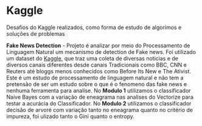 # Kaggle
Desafios do Kaggle realizados, como forma de estudo de algorimos e soluções de problemas

**Fake News Detection** -
 Projeto é analizar por meio do Processamento de Linguagem Natural um mecanismo de detection de Fake news. Foi utilizado um dataset do [Kaggle](https://www.kaggle.com/jruvika/fake-news-detection), que traz uma coleta de diversas noticias e de diversos canais diferentes desde canais Tradicionais como BBC, CNN e Reuters até bloggs menos conhecidos como Before Its New e The Ativist. Este é um estudo de processamento de linguagem natural e não tem a pretensão de ser um estudo sobre o que é o fenomeno das fake news e nenhuma ferramenta para analise. No **Modulo 1** utilizamos o classificador Naive Bayes com a variação de eneagrama nas analises do Vectorize para testar a acurácia do Classificador. No **Modulo 2** utilizamos o classificador decisão de arvoré com variação tanto no eneagrama quanto no critério de impureza, foi ulizado tanto o Gini quanto o entropy.

